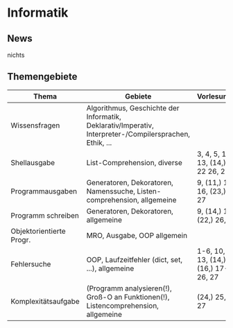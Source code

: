 # Informatik

## News

nichts

## Themengebiete


Thema | Gebiete | Vorlesungen
---   | --- | ---
Wissensfragen | Algorithmus, Geschichte der Informatik, Deklarativ/Imperativ, Interpreter-/Compilersprachen, Ethik, ... | 
Shellausgabe | List-Comprehension, diverse | 3, 4, 5, 10, 13, (14,) 16, 22 26, 27
Programmausgaben | Generatoren, Dekoratoren, Namenssuche, Listen-comprehension, allgemeine | 9, (11,) 14, 16, (23,) 26, 27
Programm schreiben | Generatoren, Dekoratoren, allgemeine | 9, (14,) 16, (22,) 26, 27
Objektorientierte Progr. | MRO, Ausgabe, OOP allgemein
Fehlersuche | OOP, Laufzeitfehler (dict, set, ...), allgemeine | 1-6, 10, 12!, 13, (14,) (16,) 17-19, 26, 27
Komplexitätsaufgabe | (Programm analysieren(!), Groß-O an Funktionen(!), Listencomprehension, allgemeine | (24,) 25, 26, 27
